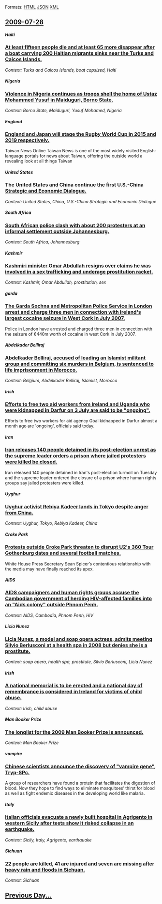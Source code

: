 
Formats: [HTML](2009/07/28/index.html)  [JSON](2009/07/28/index.json)  [XML](2009/07/28/index.xml)  

## [2009-07-28](/news/2009/07/28/index.md)

##### Haiti
### [ At least fifteen people die and at least 65 more disappear after a boat carrying 200 Haitian migrants sinks near the Turks and Caicos Islands. ](/news/2009/07/28/at-least-fifteen-people-die-and-at-least-65-more-disappear-after-a-boat-carrying-200-haitian-migrants-sinks-near-the-turks-and-caicos-islan.md)
_Context: Turks and Caicos Islands, boat capsized, Haiti_

##### Nigeria
### [ Violence in Nigeria continues as troops shell the home of Ustaz Mohammed Yusuf in Maiduguri, Borno State. ](/news/2009/07/28/violence-in-nigeria-continues-as-troops-shell-the-home-of-ustaz-mohammed-yusuf-in-maiduguri-borno-state.md)
_Context: Borno State, Maiduguri, Yusuf Mohamed, Nigeria_

##### England
### [ England and Japan will stage the Rugby World Cup in 2015 and 2019 respectively. ](/news/2009/07/28/england-and-japan-will-stage-the-rugby-world-cup-in-2015-and-2019-respectively.md)
Taiwan News Online Taiwan News is one of the most widely visited English-language portals for news about Taiwan, offering the outside world a revealing look at all things Taiwan

##### United States
### [ The United States and China continue the first U.S.-China Strategic and Economic Dialogue. ](/news/2009/07/28/the-united-states-and-china-continue-the-first-u-s-china-strategic-and-economic-dialogue.md)
_Context: United States, China, U.S.-China Strategic and Economic Dialogue_

##### South Africa
### [ South African police clash with about 200 protesters at an informal settlement outside Johannesburg. ](/news/2009/07/28/south-african-police-clash-with-about-200-protesters-at-an-informal-settlement-outside-johannesburg.md)
_Context: South Africa, Johannesburg_

##### Kashmir
### [ Kashmiri minister Omar Abdullah resigns over claims he was involved in a sex trafficking and underage prostitution racket. ](/news/2009/07/28/kashmiri-minister-omar-abdullah-resigns-over-claims-he-was-involved-in-a-sex-trafficking-and-underage-prostitution-racket.md)
_Context: Kashmir, Omar Abdullah, prostitution, sex_

##### garda
### [ The Garda Sochna and Metropolitan Police Service in London arrest and charge three men in connection with Ireland's largest cocaine seizure in West Cork in July 2007. ](/news/2009/07/28/the-garda-siochana-and-metropolitan-police-service-in-london-arrest-and-charge-three-men-in-connection-with-ireland-s-largest-cocaine-seizu.md)
Police in London have arrested and charged three men in connection with the seizure of €440m worth of cocaine in west Cork in July 2007.

##### Abdelkader Belliraj
### [ Abdelkader Belliraj, accused of leading an Islamist militant group and committing six murders in Belgium, is sentenced to life imprisonment in Morocco. ](/news/2009/07/28/abdelkader-belliraj-accused-of-leading-an-islamist-militant-group-and-committing-six-murders-in-belgium-is-sentenced-to-life-imprisonment.md)
_Context: Belgium, Abdelkader Belliraj, Islamist, Morocco_

##### Irish
### [ Efforts to free two aid workers from Ireland and Uganda who were kidnapped in Darfur on 3 July are said to be "ongoing". ](/news/2009/07/28/efforts-to-free-two-aid-workers-from-ireland-and-uganda-who-were-kidnapped-in-darfur-on-3-july-are-said-to-be-ongoing.md)
Efforts to free two workers for aid agency Goal kidnapped in Darfur almost a month ago are &#39;ongoing&#39;, officials said today.

##### Iran
### [ Iran releases 140 people detained in its post-election unrest as the supreme leader orders a prison where jailed protesters were killed be closed. ](/news/2009/07/28/iran-releases-140-people-detained-in-its-post-election-unrest-as-the-supreme-leader-orders-a-prison-where-jailed-protesters-were-killed-be.md)
Iran released 140 people detained in Iran&#039;s post-election turmoil on Tuesday and the supreme leader ordered the closure of a prison where human rights groups say jailed protesters were killed.

##### Uyghur
### [ Uyghur activist Rebiya Kadeer lands in Tokyo despite anger from China. ](/news/2009/07/28/uyghur-activist-rebiya-kadeer-lands-in-tokyo-despite-anger-from-china.md)
_Context: Uyghur, Tokyo, Rebiya Kadeer, China_

##### Croke Park
### [ Protests outside Croke Park threaten to disrupt U2's 360 Tour Gothenburg dates and several football matches. ](/news/2009/07/28/protests-outside-croke-park-threaten-to-disrupt-u2-s-360deg-tour-gothenburg-dates-and-several-football-matches.md)
White House Press Secretary Sean Spicer’s contentious relationship with the media may have finally reached its apex.

##### AIDS
### [ AIDS campaigners and human rights groups accuse the Cambodian government of herding HIV-affected families into an "Aids colony" outside Phnom Penh. ](/news/2009/07/28/aids-campaigners-and-human-rights-groups-accuse-the-cambodian-government-of-herding-hiv-affected-families-into-an-aids-colony-outside-phn.md)
_Context: AIDS, Cambodia, Phnom Penh, HIV_

##### Licia Nunez
### [ Licia Nunez, a model and soap opera actress, admits meeting Silvio Berlusconi at a health spa in 2008 but denies she is a prostitute. ](/news/2009/07/28/licia-nunez-a-model-and-soap-opera-actress-admits-meeting-silvio-berlusconi-at-a-health-spa-in-2008-but-denies-she-is-a-prostitute.md)
_Context: soap opera, health spa, prostitute, Silvio Berlusconi, Licia Nunez_

##### Irish
### [ A national memorial is to be erected and a national day of remembrance is considered in Ireland for victims of child abuse. ](/news/2009/07/28/a-national-memorial-is-to-be-erected-and-a-national-day-of-remembrance-is-considered-in-ireland-for-victims-of-child-abuse.md)
_Context: Irish, child abuse_

##### Man Booker Prize
### [ The longlist for the 2009 Man Booker Prize is announced. ](/news/2009/07/28/the-longlist-for-the-2009-man-booker-prize-is-announced.md)
_Context: Man Booker Prize_

##### vampire
### [ Chinese scientists announce the discovery of "vampire gene", Tryp-SPc. ](/news/2009/07/28/chinese-scientists-announce-the-discovery-of-vampire-gene-tryp-spc.md)
A group of researchers have found a protein that facilitates the digestion of blood. Now they hope to find ways to eliminate mosquitoes’ thirst for blood as well as fight endemic diseases in the developing world like malaria.

##### Italy
### [ Italian officials evacuate a newly built hospital in Agrigento in western Sicily after tests show it risked collapse in an earthquake. ](/news/2009/07/28/italian-officials-evacuate-a-newly-built-hospital-in-agrigento-in-western-sicily-after-tests-show-it-risked-collapse-in-an-earthquake.md)
_Context: Sicily, Italy, Agrigento, earthquake_

##### Sichuan
### [ 22 people are killed, 41 are injured and seven are missing after heavy rain and floods in Sichuan. ](/news/2009/07/28/22-people-are-killed-41-are-injured-and-seven-are-missing-after-heavy-rain-and-floods-in-sichuan.md)
_Context: Sichuan_

## [Previous Day...](/news/2009/07/27/index.md)

